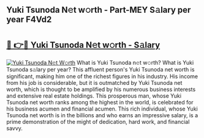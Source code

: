 ## Yuki Tsunoda N𝚎t w𝚘rth - Part-MEY S𝚊lary per year F4Vd2

# <h2><a href="http://gc1t53j.nevu.top/?p=Yuki+Tsunoda">🔗 👉🔴 Yuki Tsunoda N𝚎t w𝚘rth - S𝚊lary</a></h2>

[![Yuki Tsunoda N𝚎t W𝚘rth](https://i.imgur.com/Oavwk0R.jpeg)](http://gc1t53j.nevu.top/?p=Yuki+Tsunoda)
What is Yuki Tsunoda n𝚎t w𝚘rth? What is Yuki Tsunoda s𝚊lary per year?
This affluent person's Yuki Tsunoda net worth is significant, making him one of the richest figures in his industry. His income from his job is considerable, but it is outmatched by Yuki Tsunoda net worth, which is thought to be amplified by his numerous business interests and extensive real estate holdings. This prosperous man, whose Yuki Tsunoda net worth ranks among the highest in the world, is celebrated for his business acumen and financial acumen. This rich individual, whose Yuki Tsunoda net worth is in the billions and who earns an impressive salary, is a prime demonstration of the might of dedication, hard work, and financial savvy.
